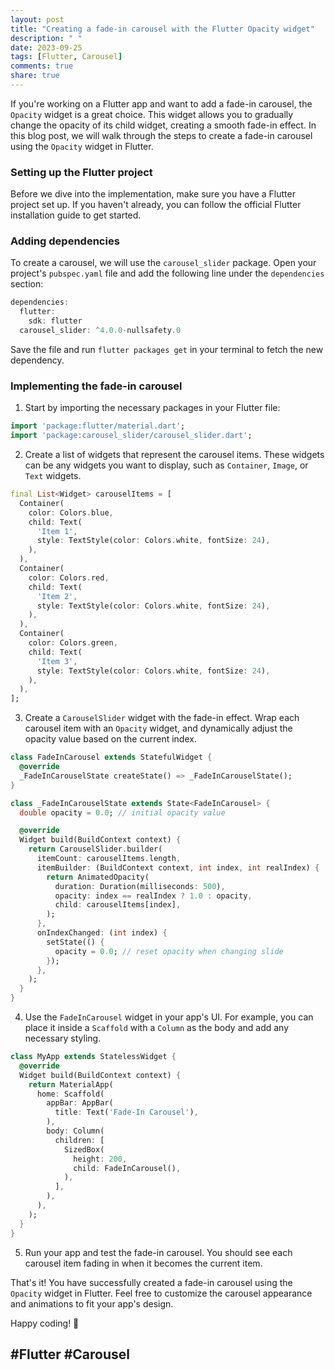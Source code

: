 ```yaml
---
layout: post
title: "Creating a fade-in carousel with the Flutter Opacity widget"
description: " "
date: 2023-09-25
tags: [Flutter, Carousel]
comments: true
share: true
---
```


If you're working on a Flutter app and want to add a fade-in carousel, the `Opacity` widget is a great choice. This widget allows you to gradually change the opacity of its child widget, creating a smooth fade-in effect. In this blog post, we will walk through the steps to create a fade-in carousel using the `Opacity` widget in Flutter.

### Setting up the Flutter project

Before we dive into the implementation, make sure you have a Flutter project set up. If you haven't already, you can follow the official Flutter installation guide to get started.

### Adding dependencies

To create a carousel, we will use the `carousel_slider` package. Open your project's `pubspec.yaml` file and add the following line under the `dependencies` section:

```dart
dependencies:
  flutter:
    sdk: flutter
  carousel_slider: ^4.0.0-nullsafety.0
```

Save the file and run `flutter packages get` in your terminal to fetch the new dependency.

### Implementing the fade-in carousel

1. Start by importing the necessary packages in your Flutter file:

```dart
import 'package:flutter/material.dart';
import 'package:carousel_slider/carousel_slider.dart';
```

2. Create a list of widgets that represent the carousel items. These widgets can be any widgets you want to display, such as `Container`, `Image`, or `Text` widgets.

```dart
final List<Widget> carouselItems = [
  Container(
    color: Colors.blue,
    child: Text(
      'Item 1',
      style: TextStyle(color: Colors.white, fontSize: 24),
    ),
  ),
  Container(
    color: Colors.red,
    child: Text(
      'Item 2',
      style: TextStyle(color: Colors.white, fontSize: 24),
    ),
  ),
  Container(
    color: Colors.green,
    child: Text(
      'Item 3',
      style: TextStyle(color: Colors.white, fontSize: 24),
    ),
  ),
];
```

3. Create a `CarouselSlider` widget with the fade-in effect. Wrap each carousel item with an `Opacity` widget, and dynamically adjust the opacity value based on the current index.

```dart
class FadeInCarousel extends StatefulWidget {
  @override
  _FadeInCarouselState createState() => _FadeInCarouselState();
}

class _FadeInCarouselState extends State<FadeInCarousel> {
  double opacity = 0.0; // initial opacity value

  @override
  Widget build(BuildContext context) {
    return CarouselSlider.builder(
      itemCount: carouselItems.length,
      itemBuilder: (BuildContext context, int index, int realIndex) {
        return AnimatedOpacity(
          duration: Duration(milliseconds: 500),
          opacity: index == realIndex ? 1.0 : opacity,
          child: carouselItems[index],
        );
      },
      onIndexChanged: (int index) {
        setState(() {
          opacity = 0.0; // reset opacity when changing slide
        });
      },
    );
  }
}
```

4. Use the `FadeInCarousel` widget in your app's UI. For example, you can place it inside a `Scaffold` with a `Column` as the body and add any necessary styling.

```dart
class MyApp extends StatelessWidget {
  @override
  Widget build(BuildContext context) {
    return MaterialApp(
      home: Scaffold(
        appBar: AppBar(
          title: Text('Fade-In Carousel'),
        ),
        body: Column(
          children: [
            SizedBox(
              height: 200,
              child: FadeInCarousel(),
            ),
          ],
        ),
      ),
    );
  }
}
```

5. Run your app and test the fade-in carousel. You should see each carousel item fading in when it becomes the current item.

That's it! You have successfully created a fade-in carousel using the `Opacity` widget in Flutter. Feel free to customize the carousel appearance and animations to fit your app's design.

Happy coding! 🚀

## #Flutter #Carousel